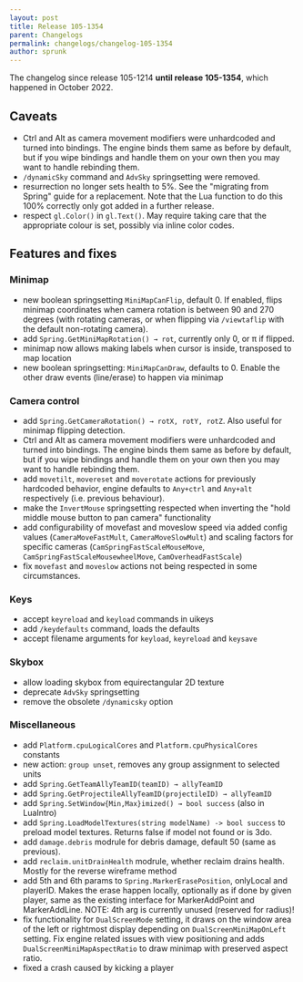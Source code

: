 ```yaml
---
layout: post
title: Release 105-1354
parent: Changelogs
permalink: changelogs/changelog-105-1354
author: sprunk
---
```


The changelog since release 105-1214 **until release 105-1354**, which happened in October 2022.

## Caveats
* Ctrl and Alt as camera movement modifiers were unhardcoded and turned into bindings. The engine binds them same as before by default, but if you wipe bindings and handle them on your own then you may want to handle rebinding them.
* `/dynamicSky` command and `AdvSky` springsetting were removed.
* resurrection no longer sets health to 5%. See the "migrating from Spring" guide for a replacement. Note that the Lua function to do this 100% correctly only got added in a further release.
* respect `gl.Color()` in `gl.Text()`. May require taking care that the appropriate colour is set, possibly via inline color codes.

## Features and fixes

### Minimap
* new boolean springsetting `MiniMapCanFlip`, default 0. If enabled, flips minimap coordinates when camera rotation is between 90 and 270 degrees (with rotating cameras, or when flipping via `/viewtaflip` with the default non-rotating camera).
* add `Spring.GetMiniMapRotation() → rot`, currently only 0, or π if flipped.
* minimap now allows making labels when cursor is inside, transposed to map location
* new boolean springsetting: `MiniMapCanDraw`, defaults to 0. Enable the other draw events (line/erase) to happen via minimap

### Camera control
* add `Spring.GetCameraRotation() → rotX, rotY, rotZ`. Also useful for minimap flipping detection.
* Ctrl and Alt as camera movement modifiers were unhardcoded and turned into bindings. The engine binds them same as before by default, but if you wipe bindings and handle them on your own then you may want to handle rebinding them.
* add `movetilt`, `movereset` and `moverotate` actions for previously hardcoded behavior, engine defaults to `Any+ctrl` and `Any+alt` respectively (i.e. previous behaviour).
* make the `InvertMouse` springsetting respected when inverting the "hold middle mouse button to pan camera" functionality
 * add configurability of movefast and moveslow speed via added config values (`CameraMoveFastMult`, `CameraMoveSlowMult`) and scaling factors for specific cameras (`CamSpringFastScaleMouseMove`, `CamSpringFastScaleMousewheelMove`, `CamOverheadFastScale`)
* fix `movefast` and `moveslow` actions not being respected in some circumstances.

### Keys
* accept `keyreload` and `keyload` commands in uikeys
* add `/keydefaults` command, loads the defaults
* accept filename arguments for `keyload`, `keyreload` and `keysave`

### Skybox
* allow loading skybox from equirectangular 2D texture
* deprecate `AdvSky` springsetting
* remove the obsolete `/dynamicsky` option

### Miscellaneous
* add `Platform.cpuLogicalCores` and `Platform.cpuPhysicalCores` constants
* new action: `group unset`, removes any group assignment to selected units
* add `Spring.GetTeamAllyTeamID(teamID) → allyTeamID`
* add `Spring.GetProjectileAllyTeamID(projectileID) → allyTeamID`
* add `Spring.SetWindow{Min,Max}imized() → bool success` (also in LuaIntro)
* add `Spring.LoadModelTextures(string modelName) -> bool success` to preload model textures. Returns false if model not found or is 3do.
* add `damage.debris` modrule for debris damage, default 50 (same as previous).
* add `reclaim.unitDrainHealth` modrule, whether reclaim drains health. Mostly for the reverse wireframe method
* add 5th and 6th params to `Spring.MarkerErasePosition`, onlyLocal and playerID. Makes the erase happen locally, optionally as if done by given player, same as the existing interface for MarkerAddPoint and MarkerAddLine. NOTE: 4th arg is currently unused (reserved for radius)!
* fix functionality for `DualScreenMode` setting, it draws on the window area of the left or rightmost display depending on `DualScreenMiniMapOnLeft` setting. Fix engine related issues with view positioning and adds `DualScreenMiniMapAspectRatio` to draw minimap with preserved aspect ratio.
* fixed a crash caused by kicking a player
